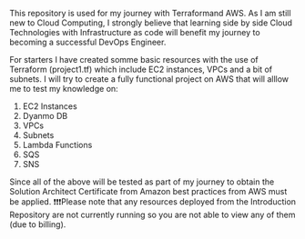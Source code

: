 This repository is used for my journey with Terraformand AWS. 
As I am still new to Cloud Computing, I strongly believe that learning side by side Cloud Technologies with Infrastructure
as code will benefit my journey to becoming a successful DevOps Engineer.

For starters I have created somme basic resources with the use of Terraform (project1.tf) which include EC2 instances, VPCs and a bit of subnets.
I will try to create a fully functional project on AWS that will alllow me to test my knowledge on:
  1. EC2 Instances
  2. Dyanmo DB
  3. VPCs
  4. Subnets
  5. Lambda Functions
  6. SQS
  7. SNS

Since all of the above will be tested as part of my journey to obtain the Solution Architect Certificate from Amazon best practices from AWS must be applied.
❗❗❗Please note that any resources deployed from the Introduction Repository are not currently running so you are not able to view any of them (due to billing).
